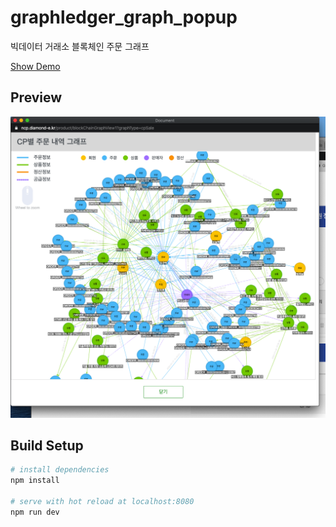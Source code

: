 # graphledger_graph_popup
빅데이터 거래소 블록체인 주문 그래프

[Show Demo](http://sungkyu.me/gbc/graph/views_html/graph_user_demo.html)

## Preview
![project](./resources/img/project.png)

## Build Setup

``` bash
# install dependencies
npm install

# serve with hot reload at localhost:8080
npm run dev

```
